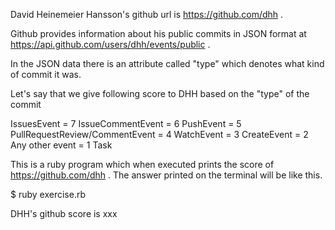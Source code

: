 David Heinemeier Hansson's github url is https://github.com/dhh .

Github provides information about his public commits in JSON format at https://api.github.com/users/dhh/events/public .

In the JSON data there is an attribute called "type" which denotes what kind of commit it was.

Let's say that we give following score to DHH based on the "type" of the commit

IssuesEvent = 7
IssueCommentEvent = 6
PushEvent = 5
PullRequestReview/CommentEvent = 4
WatchEvent = 3
CreateEvent = 2
Any other event = 1
Task

This is a ruby program which when executed prints the score of https://github.com/dhh . The answer printed on the terminal will be like this.



$ ruby exercise.rb


DHH's github score is xxx
